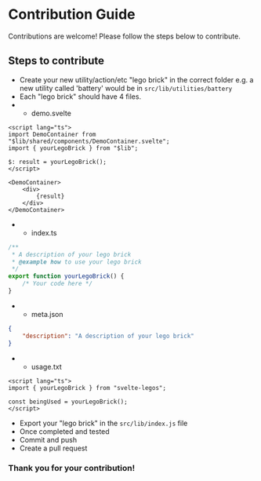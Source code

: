 # Contribution Guide

Contributions are welcome! Please follow the steps below to contribute.

## Steps to contribute

- Create your new utility/action/etc "lego brick" in the correct folder e.g. a new utility called 'battery' would be in `src/lib/utilities/battery`
- Each "lego brick" should have 4 files.
- - demo.svelte

```svelte
<script lang="ts">
import DemoContainer from "$lib/shared/components/DemoContainer.svelte";
import { yourLegoBrick } from "$lib";

$: result = yourLegoBrick();
</script>

<DemoContainer>
	<div>
		{result}
	</div>
</DemoContainer>
```

- - index.ts

```typescript
/**
 * A description of your lego brick
 * @example how to use your lego brick
 */
export function yourLegoBrick() {
	/* Your code here */
}
```

- - meta.json

```json
{
	"description": "A description of your lego brick"
}
```

- - usage.txt

```svelte
<script lang="ts">
import { yourLegoBrick } from "svelte-legos";

const beingUsed = yourLegoBrick();
</script>
```

- Export your "lego brick" in the `src/lib/index.js` file
- Once completed and tested
- Commit and push
- Create a pull request

### Thank you for your contribution!
